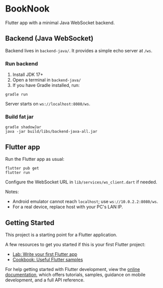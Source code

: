 # BookNook

Flutter app with a minimal Java WebSocket backend.

## Backend (Java WebSocket)

Backend lives in `backend-java/`. It provides a simple echo server at `/ws`.

### Run backend

1. Install JDK 17+
2. Open a terminal in `backend-java/`
3. If you have Gradle installed, run:

```
gradle run
```

Server starts on `ws://localhost:8080/ws`.

### Build fat jar

```
gradle shadowJar
java -jar build/libs/backend-java-all.jar
```

## Flutter app

Run the Flutter app as usual:

```
flutter pub get
flutter run
```

Configure the WebSocket URL in `lib/services/ws_client.dart` if needed.

Notes:
- Android emulator cannot reach `localhost`; use `ws://10.0.2.2:8080/ws`.
- For a real device, replace host with your PC's LAN IP.

## Getting Started

This project is a starting point for a Flutter application.

A few resources to get you started if this is your first Flutter project:

- [Lab: Write your first Flutter app](https://docs.flutter.dev/get-started/codelab)
- [Cookbook: Useful Flutter samples](https://docs.flutter.dev/cookbook)

For help getting started with Flutter development, view the
[online documentation](https://docs.flutter.dev/), which offers tutorials,
samples, guidance on mobile development, and a full API reference.
